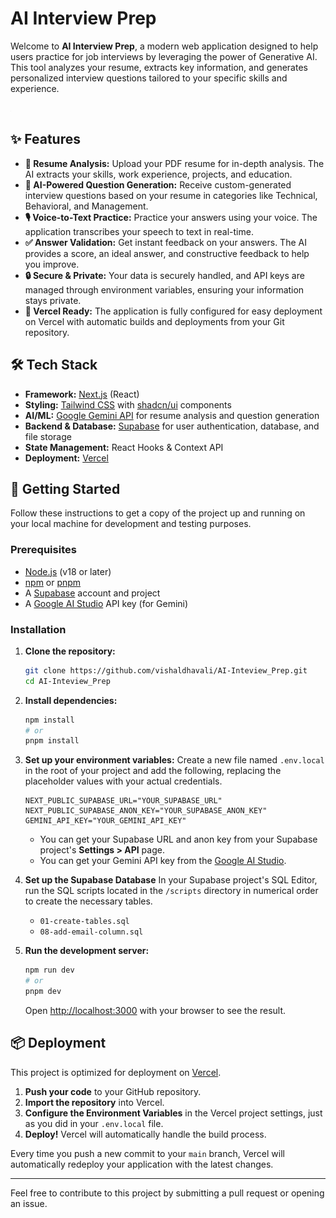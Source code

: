 # AI Interview Prep

Welcome to **AI Interview Prep**, a modern web application designed to help users practice for job interviews by leveraging the power of Generative AI. This tool analyzes your resume, extracts key information, and generates personalized interview questions tailored to your specific skills and experience.

![AI Interview Prep Screenshot](public/placeholder.jpg) 

## ✨ Features

- **📄 Resume Analysis:** Upload your PDF resume for in-depth analysis. The AI extracts your skills, work experience, projects, and education.
- **🤖 AI-Powered Question Generation:** Receive custom-generated interview questions based on your resume in categories like Technical, Behavioral, and Management.
- **🎙️ Voice-to-Text Practice:** Practice your answers using your voice. The application transcribes your speech to text in real-time.
- **✅ Answer Validation:** Get instant feedback on your answers. The AI provides a score, an ideal answer, and constructive feedback to help you improve.
- **🔒 Secure & Private:** Your data is securely handled, and API keys are managed through environment variables, ensuring your information stays private.
- **🚀 Vercel Ready:** The application is fully configured for easy deployment on Vercel with automatic builds and deployments from your Git repository.

## 🛠️ Tech Stack

- **Framework:** [Next.js](https://nextjs.org/) (React)
- **Styling:** [Tailwind CSS](https://tailwindcss.com/) with [shadcn/ui](https://ui.shadcn.com/) components
- **AI/ML:** [Google Gemini API](https://ai.google.dev/) for resume analysis and question generation
- **Backend & Database:** [Supabase](https://supabase.io/) for user authentication, database, and file storage
- **State Management:** React Hooks & Context API
- **Deployment:** [Vercel](https://vercel.com/)

## 🚀 Getting Started

Follow these instructions to get a copy of the project up and running on your local machine for development and testing purposes.

### Prerequisites

- [Node.js](https://nodejs.org/en/) (v18 or later)
- [npm](https://www.npmjs.com/) or [pnpm](https://pnpm.io/)
- A [Supabase](https://supabase.io/) account and project
- A [Google AI Studio](https://ai.google.dev/) API key (for Gemini)

### Installation

1.  **Clone the repository:**
    ```bash
    git clone https://github.com/vishaldhavali/AI-Inteview_Prep.git
    cd AI-Inteview_Prep
    ```

2.  **Install dependencies:**
    ```bash
    npm install
    # or
    pnpm install
    ```

3.  **Set up your environment variables:**
    Create a new file named `.env.local` in the root of your project and add the following, replacing the placeholder values with your actual credentials.

    ```env
    NEXT_PUBLIC_SUPABASE_URL="YOUR_SUPABASE_URL"
    NEXT_PUBLIC_SUPABASE_ANON_KEY="YOUR_SUPABASE_ANON_KEY"
    GEMINI_API_KEY="YOUR_GEMINI_API_KEY"
    ```

    - You can get your Supabase URL and anon key from your Supabase project's **Settings > API** page.
    - You can get your Gemini API key from the [Google AI Studio](https://aistudio.google.com/app/apikey).

4. **Set up the Supabase Database**
   In your Supabase project's SQL Editor, run the SQL scripts located in the `/scripts` directory in numerical order to create the necessary tables.
   - `01-create-tables.sql`
   - `08-add-email-column.sql`


5.  **Run the development server:**
    ```bash
    npm run dev
    # or
    pnpm dev
    ```

    Open [http://localhost:3000](http://localhost:3000) with your browser to see the result.

## 📦 Deployment

This project is optimized for deployment on [Vercel](https://vercel.com/).

1.  **Push your code** to your GitHub repository.
2.  **Import the repository** into Vercel.
3.  **Configure the Environment Variables** in the Vercel project settings, just as you did in your `.env.local` file.
4.  **Deploy!** Vercel will automatically handle the build process.

Every time you push a new commit to your `main` branch, Vercel will automatically redeploy your application with the latest changes.

---

Feel free to contribute to this project by submitting a pull request or opening an issue. 